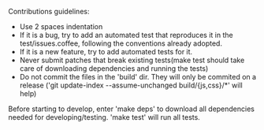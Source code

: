 Contributions guidelines:

- Use 2 spaces indentation
- If it is a bug, try to add an automated test that reproduces it in the
  test/issues.coffee, following the conventions already adopted.
- If it is a new feature, try to add automated tests for it.
- Never submit patches that break existing tests(make test should take care of
  downloading dependencies and running the tests)
- Do not commit the files in the 'build' dir. They will only be commited on a
  release ('git update-index --assume-unchanged build/{js,css}/*' will help)

Before starting to develop, enter 'make deps' to download all dependencies
needed for developing/testing. 'make test' will run all tests. 
